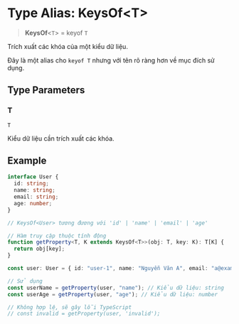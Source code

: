 # Type Alias: KeysOf\<T\>

> **KeysOf**\<`T`\> = keyof `T`

Trích xuất các khóa của một kiểu dữ liệu.

Đây là một alias cho `keyof T` nhưng với tên rõ ràng hơn về mục đích sử dụng.

## Type Parameters

### T

`T`

Kiểu dữ liệu cần trích xuất các khóa.

## Example

```typescript
interface User {
  id: string;
  name: string;
  email: string;
  age: number;
}

// KeysOf<User> tương đương với 'id' | 'name' | 'email' | 'age'

// Hàm truy cập thuộc tính động
function getProperty<T, K extends KeysOf<T>>(obj: T, key: K): T[K] {
  return obj[key];
}

const user: User = { id: "user-1", name: "Nguyễn Văn A", email: "a@example.com", age: 30 };

// Sử dụng
const userName = getProperty(user, "name"); // Kiểu dữ liệu: string
const userAge = getProperty(user, "age"); // Kiểu dữ liệu: number

// Không hợp lệ, sẽ gây lỗi TypeScript
// const invalid = getProperty(user, 'invalid');
```
